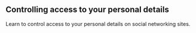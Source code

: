 
## Controlling access to your personal details

Learn to control access to your personal details on social networking sites.
